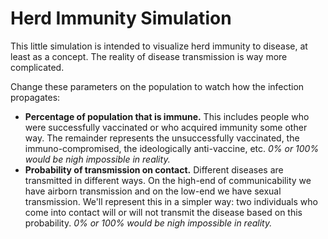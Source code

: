# Herd Immunity Simulation

This little simulation is intended to visualize herd immunity to disease, at least as a concept. The reality of disease transmission is way more complicated.

Change these parameters on the population to watch how the infection propagates:

- **Percentage of population that is immune.** This includes people who were successfully vaccinated or who acquired immunity some other way. The remainder represents the unsuccessfully vaccinated, the immuno-compromised, the ideologically anti-vaccine, etc. *0% or 100% would be nigh impossible in reality.*
- **Probability of transmission on contact.** Different diseases are transmitted in different ways. On the high-end of communicability we have airborn transmission and on the low-end we have sexual transmission. We'll represent this in a simpler way: two individuals who come into contact will or will not transmit the disease based on this probability. *0% or 100% would be nigh impossible in reality.*
